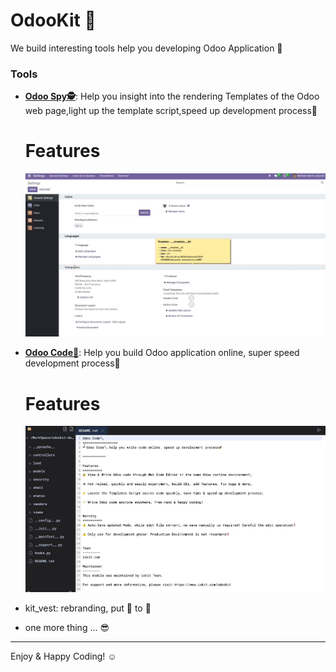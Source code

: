 # OdooKit 🔨

      
 We build interesting tools help you developing Odoo Application 🚀


### Tools
-  [**Odoo Spy🕵️**](https://apps.odoo.com/apps/modules/17.0/kit_spy/): Help you insight into the rendering Templates of the Odoo web page,light up the template script,speed up development process🚀 
    # Features 
    
    ![Odoo Spy🕵️](./assets/spy.gif)
    
-  [**Odoo Code🔨**](https://apps.odoo.com/apps/modules/17.0/kit_code/): Help you build Odoo application online, super speed development process🚀
    # Features 
    
    ![Odoo Code🔨](./assets/code.gif)
    

- kit_vest: rebranding, put 🎽 to 🏃

- one more thing ... 😎 

---


Enjoy & Happy Coding!  ☺︎
